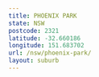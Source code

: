 ```yaml
---
title: PHOENIX PARK
state: NSW
postcode: 2321
latitude: -32.660186
longitude: 151.683702
url: /nsw/phoenix-park/
layout: suburb
---
```

